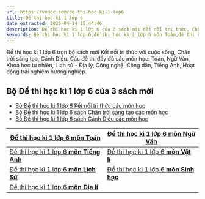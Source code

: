 ```yaml
---
url: https://vndoc.com/de-thi-hoc-ki-1-lop6
title: Đề thi học kì 1 lớp 6
date_extracted: 2025-04-14 15:44:46
description: Đề thi học kì 1 lớp 6 của 3 sách mới Kết nối tri thức, Chân trời sáng tạo, Cánh Diều. Toàn bộ đề thi và đáp án liên tục được VnDoc cập nhật chi tiết, mới nhất.
keywords: Đề thi học kì 1 lớp 6,đề thi học kỳ 1 lớp 6 môn Toán,đề thi học kì 1 lớp 6 môn ngữ văn,đề thi học kì 1 lớp 6 môn tiếng anh,đề thi học kì 1 lớp 6 môn khoa học tự nhiên,đề thi cuối học kì 1 lớp 6
---
```


Đề thi học kì 1 lớp 6 trọn bộ sách mới Kết nối tri thức với cuộc sống, Chân trời sáng tạo, Cánh Diều. Các đề thi đầy đủ các môn học: Toán, Ngữ Văn, Khoa học tự nhiên, Lịch sử - Địa lý, Công nghệ, Công dân, Tiếng Anh, Hoạt động trải nghiệm hướng nghiệp.
## Bộ Đề thi học kì 1 lớp 6 của 3 sách mới
  * [Bộ Đề thi học kì 1 lớp 6 Kết nối tri thức các môn học](<https://vndoc.com/de-thi-hoc-ki-1-lop-6-ket-noi-tri-thuc-248971>)
  * [Bộ Đề thi học kì 1 lớp 6 sách Chân trời sáng tạo các môn học](<https://vndoc.com/de-thi-hoc-ki-1-lop-6-chan-troi-sang-tao-249179>)
  * [Bộ Đề thi học kì 1 lớp 6 sách Cánh Diều các môn học](<https://vndoc.com/de-thi-hoc-ki-1-lop-6-canh-dieu-248974>)

[Đề thi học kì 1 lớp 6 **môn Toán**](<https://vndoc.com/de-kiem-tra-hoc-ki-i-lop-6-mon-toan-de-so-1-1-52822>)| [Đề thi học kì 1 lớp 6 **môn Ngữ Văn**](<https://vndoc.com/de-kiem-tra-hoc-ki-i-mon-ngu-van-lop-6-phong-giao-duc-bao-loc-lam-dong-1-52460>)  
---|---  
[Đề thi học kì 1 lớp 6 **môn Tiếng Anh**](<https://vndoc.com/bo-de-thi-hoc-ky-1-mon-tieng-anh-lop-6-co-dap-an-118546>)| [Đề thi học kì 1 lớp 6 **môn Vật lí**](<https://vndoc.com/bo-12-de-thi-hoc-ki-1-mon-vat-ly-lop-6-103329>)  
[Đề thi học kì 1 lớp 6 **môn Lịch Sử**](<https://vndoc.com/de-kiem-tra-hoc-ki-i-lop-6-mon-lich-su-de-so-1-52631>)| [Đề thi học kì 1 lớp 6 **môn Sinh học**](<https://vndoc.com/de-kiem-tra-hoc-ki-i-lop-6-mon-sinh-hoc-de-so-1-1-52531>)  
[Đề thi học kì 1 lớp 6 **môn Địa lí**](<https://vndoc.com/de-kiem-tra-hoc-ky-i-mon-dia-li-lop-6-de-so-1-52387>)| 
